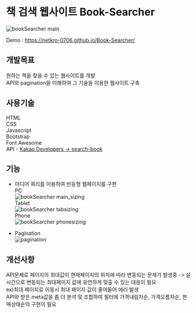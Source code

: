 # 책 검색 웹사이트 Book-Searcher
![bookSearcher main](https://user-images.githubusercontent.com/74494210/162439119-087b9210-9dd9-48ef-b21c-6b9bfb904da3.png)

Demo : https://netkro-0706.github.io/Book-Searcher/

## 개발목표  
원하는 책을 찾을 수 있는 웹사이트를 개발  
API와 pagination을 이해하여 그 기술을 이용한 웹사이트 구축

## 사용기술
HTML  
CSS  
Javascript  
Bootstrap  
Font Awesome  
API - [Kakao Developers -> search-book](https://developers.kakao.com/docs/latest/ko/daum-search/dev-guide#search-book)

## 기능
+ 미디어 쿼리를 이용하여 반응형 웹페이지를 구현  
  PC  
  ![bookSearcher main_sizing](https://user-images.githubusercontent.com/74494210/162488628-2e47c692-0c0d-4001-b573-68df4b3f90c7.png)  
  Tablet  
  ![bookSearcher tabsizing](https://user-images.githubusercontent.com/74494210/162489043-b3f301b6-d358-41c0-9d25-db9513a53e85.png)  
  Phone  
  ![bookSearcher phonesizing](https://user-images.githubusercontent.com/74494210/162489060-2296ace4-a138-4746-9ea7-dd18b932cd23.png)  

+ Pagination  
  ![pagination](https://user-images.githubusercontent.com/74494210/162489925-554c7e55-1e80-4ff0-bc72-8b8aee9b05ad.png)



## 개선사항
API문제로 페이지의 최대값이 현재페이지의 위치에 따라 변동되는 문제가 발생중 -> 실시간으로 변동되는 최대페이지 값에 유연하게 맞출 수 있는 대응이 필요  
ex)최대 페이지로 이동시 최대 페이지 값이 줄어들어 에러 발생    
  API와 받은 meta값을 좀 더 분석 및 조합하여 필터에 가격내림차순, 가격오름차순, 판매상태순의 구현이 필요
